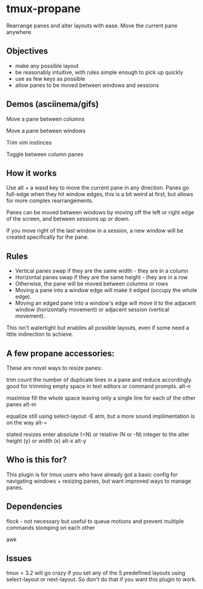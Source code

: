 # tmux-propane 

Rearrange panes and alter layouts with ease. Move the current pane anywhere.

## Objectives

- make any possible layout
- be reasonably intuitive, with rules simple enough to pick up quickly
- use as few keys as possible
- allow panes to be moved between windows and sessions 

## Demos (asciinema/gifs)

Move a pane between columns

Move a pane between windows

Trim vim instinces

Toggle between column panes



## How it works

Use alt + a wasd key to move the current pane in any direction. Panes go full-edge when they hit window edges, this is a bit weird at first, but allows for more complex rearrangements.

Panes can be moved between windows by moving off the left or right edge of the screen, and between sessions up or down.

If you move right of the last window in a session, a new window will be created specifically for the pane.

## Rules

- Vertical panes swap if they are the same width - they are in a column
- Horizontal panes swap if they are the same height - they are in a row
- Otherwise, the pane will be moved between columns or rows
- Moving a pane into a window edge will make it edged (occupy the whole edge).
- Moving an edged pane into a window's edge will move it to the adjacent window (horizontally movement) or adjacent session (vertical movement).

This isn't watertight but enables all possible layouts, even if some need a little indirection to achieve.


## A few propane accessories:

These are novel ways to resize panes:

trim
	count the number of duplicate lines in a pane and reduce accordingly. good for trimming empty space in text editors or command prompts.
	alt-n

maximise
	fill the whole space leaving only a single line for each of the other panes
	alt-m

equalize
	still using select-layout -E atm, but a more sound implimentation is on the way
	alt-=

stated resizes
	enter absolute (=N) or relative (N or -N) integer to the alter height (y) or width (x) 
	alt-x
	alt-y

## Who is this for?

This plugin is for tmux users who have already got a basic config for navigating windows + resizing panes, but want improved ways to manage panes.


## Dependencies

flock - not necessary but useful to queue motions and prevent multiple commands stomping on each other

awk


## Issues

tmux < 3.2 will go crazy if you set any of the 5 predefined layouts using select-layout or next-layout. So don't do that if you want this plugin to work.
